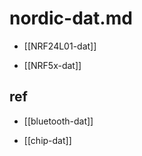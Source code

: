 
# nordic-dat.md

- [[NRF24L01-dat]]

- [[NRF5x-dat]]






## ref 

- [[bluetooth-dat]]

- [[chip-dat]]